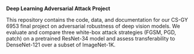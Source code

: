 **Deep Learning Adversarial Attack Project**

This repository contains the code, data, and documentation for our CS-GY 6953 final project on adversarial robustness of deep vision models. We evaluate and compare three white-box attack strategies (FGSM, PGD, patch) on a pretrained ResNet-34 model and assess transferability to DenseNet-121 over a subset of ImageNet-1K.

